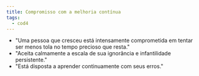 ```yaml
---
title: Compromisso com a melhoria contínua
tags:
  - cod4
---
```

-  "Uma pessoa que cresceu está intensamente comprometida em tentar ser menos tola no tempo precioso que resta."
- "Aceita calmamente a escala de sua ignorância e infantilidade persistente."
- "Está disposta a aprender continuamente com seus erros."
